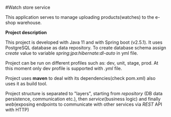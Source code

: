 #Watch store service

This application serves to manage uploading products(watches) to the e-shop warehouse.
 
**Project description**

This project is developed with Java 11 and with Spring boot (v2.5.1).
It uses PostgreSQL database as data repository. To create database schema assign *create* value to variable *spring:jpa:hibernate:dl-auto* in yml file.

Project can be run on different profiles such as: dev, unit, stage, prod. At this moment only dev profile is supported with *.yml* file.

Project uses **maven** to deal with its dependencies(check pom.xml) also uses it as build tool.

Project structure is separated to "layers", starting from *repository* (DB data persistence, communication etc.), then *service*(business logic) and finally
*web*(exposing endpoints to communicate with other services via *REST* API with HTTP)
